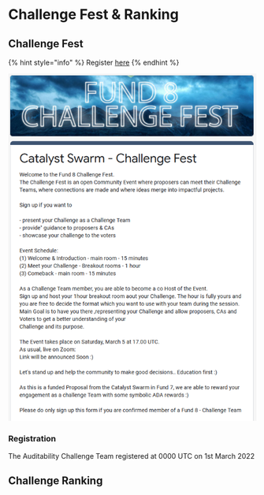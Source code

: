 # Challenge Fest & Ranking

## Challenge Fest

{% hint style="info" %}
Register [here](https://docs.google.com/forms/d/e/1FAIpQLSfBdPQMocEehCCu4lWyH3rD\_At1Nc\_HfVOpZUt9T\_P1dbwlgA/viewform)
{% endhint %}

![](../.gitbook/assets/2022-02-28.png)

### Registration&#x20;

The Auditability Challenge Team registered at 0000 UTC on 1st March 2022

## Challenge Ranking
